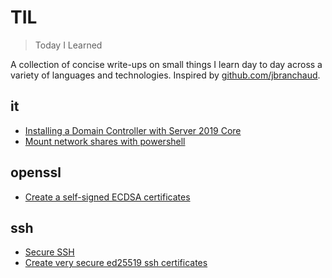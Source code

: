 # TIL

> Today I Learned

A collection of concise write-ups on small things I learn day to day across a
variety of languages and technologies. Inspired by [github.com/jbranchaud](https://github.com/jbranchaud/til).

## it

* [Installing a Domain Controller with Server 2019 Core](it/installing-a-domain-controller-with-server-2019-core.md)
* [Mount network shares with powershell](it/mount-network-share-with-powershell.md)

## openssl

* [Create a self-signed ECDSA certificates](openssl/create-self-signed-ecdsa-certificates.md)

## ssh

* [Secure SSH](ssh/secure-ssh.md)
* [Create very secure ed25519 ssh certificates](ssh/create-very-secure-ssh-certificate.md)
